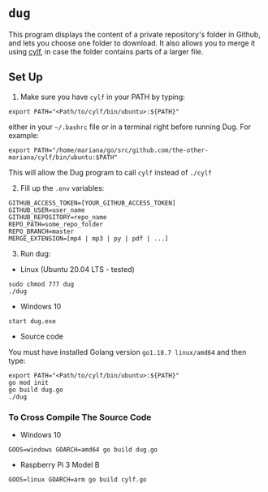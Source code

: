 # `dug`

This program displays the content of a private repository's folder in Github, and lets you choose one folder to download. It also allows you to merge it using [cylf](https://github.com/the-other-mariana/cylf), in case the folder contains parts of a larger file.

## Set Up

1. Make sure you have `cylf` in your PATH by typing:

```
export PATH="<Path/to/cylf/bin/ubuntu>:${PATH}"
```

either in your `~/.bashrc` file or in a terminal right before running Dug. For example: 

```
export PATH="/home/mariana/go/src/github.com/the-other-mariana/cylf/bin/ubuntu:$PATH"
```

This will allow the Dug program to call `cylf` instead of `./cylf`

2. Fill up the `.env` variables:

```
GITHUB_ACCESS_TOKEN=[YOUR_GITHUB_ACCESS_TOKEN]
GITHUB_USER=user_name
GITHUB_REPOSITORY=repo_name
REPO_PATH=some_repo_folder
REPO_BRANCH=master
MERGE_EXTENSION=[mp4 | mp3 | py | pdf | ...]
```

3. Run dug:

- Linux (Ubuntu 20.04 LTS - tested)

```
sudo chmod 777 dug
./dug
```

- Windows 10

```
start dug.exe
```

- Source code

You must have installed Golang version `go1.18.7 linux/amd64` and then type:

```
export PATH="<Path/to/cylf/bin/ubuntu>:${PATH}"
go mod init
go build dug.go
./dug
```

### To Cross Compile The Source Code

- Windows 10

```
GOOS=windows GOARCH=amd64 go build dug.go
```

- Raspberry Pi 3 Model B

```
GOOS=linux GOARCH=arm go build cylf.go
```

